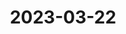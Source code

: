 ---
id: ryk87mnc7rmunp3bjpoctjc
title: '2023-03-22'
desc: ''
updated: 1679856855047
created: 1679401320964
traitIds:
  - journalNote
---